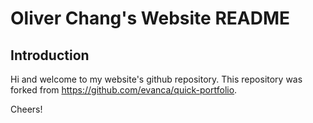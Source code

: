 # Oliver Chang's Website README

## Introduction

Hi and welcome to my website's github repository. This repository was forked from https://github.com/evanca/quick-portfolio. 

Cheers!

